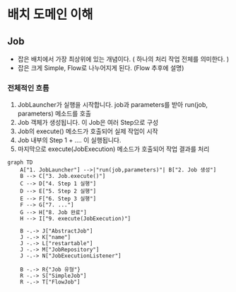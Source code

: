 # 배치 도메인 이해

## Job

- 잡은 배치에서 가장 최상위에 있는 개념이다. ( 하나의 처리 작업 전체를 의미한다. )
- 잡은 크게 Simple, Flow로 나누어지게 된다. (Flow 추후에 설명)


### 전체적인 흐름
1. JobLauncher가 실행을 시작합니다. job과 parameters를 받아 run(job, parameters) 메소드를 호출
2. Job 객체가 생성됩니다. 이 Job은 여러 Step으로 구성
3. Job의 execute() 메소드가 호출되어 실제 작업이 시작
4. Job 내부의 Step 1 + .... 이 실행됩니다. 
5. 마지막으로 execute(JobExecution) 메소드가 호출되어 작업 결과를 처리 


```mermaid
graph TD
    A["1. JobLauncher"] -->|"run(job,parameters)"| B["2. Job 생성"]
    B --> C["3. Job.execute()"]
    C --> D["4. Step 1 실행"]
    D --> E["5. Step 2 실행"]
    E --> F["6. Step 3 실행"]
    F --> G["7. ..."]
    G --> H["8. Job 완료"]
    H --> I["9. execute(JobExecution)"]

    B -.-> J["AbstractJob"]
    J -.-> K["name"]
    J -.-> L["restartable"]
    J -.-> M["JobRepository"]
    J -.-> N["JobExecutionListener"]

    B -.-> R{"Job 유형"}
    R -.-> S["SimpleJob"]
    R -.-> T["FlowJob"]
```
